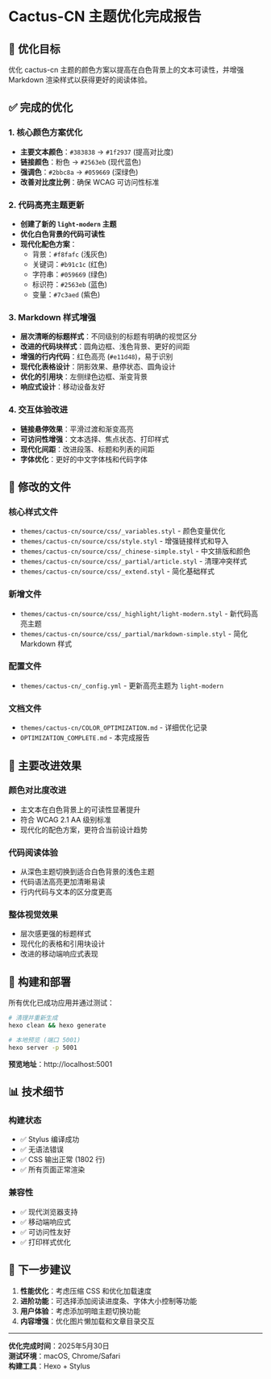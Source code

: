# Cactus-CN 主题优化完成报告

## 🎯 优化目标
优化 cactus-cn 主题的颜色方案以提高在白色背景上的文本可读性，并增强 Markdown 渲染样式以获得更好的阅读体验。

## ✅ 完成的优化

### 1. 核心颜色方案优化
- **主要文本颜色**：`#383838` → `#1f2937` (提高对比度)
- **链接颜色**：粉色 → `#2563eb` (现代蓝色)
- **强调色**：`#2bbc8a` → `#059669` (深绿色)
- **改善对比度比例**：确保 WCAG 可访问性标准

### 2. 代码高亮主题更新
- **创建了新的 `light-modern` 主题**
- **优化白色背景的代码可读性**
- **现代化配色方案**：
  - 背景：`#f8fafc` (浅灰色)
  - 关键词：`#b91c1c` (红色)
  - 字符串：`#059669` (绿色)
  - 标识符：`#2563eb` (蓝色)
  - 变量：`#7c3aed` (紫色)

### 3. Markdown 样式增强
- **层次清晰的标题样式**：不同级别的标题有明确的视觉区分
- **改进的代码块样式**：圆角边框、浅色背景、更好的间距
- **增强的行内代码**：红色高亮 (`#e11d48`)，易于识别
- **现代化表格设计**：阴影效果、悬停状态、圆角设计
- **优化的引用块**：左侧绿色边框、渐变背景
- **响应式设计**：移动设备友好

### 4. 交互体验改进
- **链接悬停效果**：平滑过渡和渐变高亮
- **可访问性增强**：文本选择、焦点状态、打印样式
- **现代化间距**：改进段落、标题和列表的间距
- **字体优化**：更好的中文字体栈和代码字体

## 📁 修改的文件

### 核心样式文件
- `themes/cactus-cn/source/css/_variables.styl` - 颜色变量优化
- `themes/cactus-cn/source/css/style.styl` - 增强链接样式和导入
- `themes/cactus-cn/source/css/_chinese-simple.styl` - 中文排版和颜色
- `themes/cactus-cn/source/css/_partial/article.styl` - 清理冲突样式
- `themes/cactus-cn/source/css/_extend.styl` - 简化基础样式

### 新增文件
- `themes/cactus-cn/source/css/_highlight/light-modern.styl` - 新代码高亮主题
- `themes/cactus-cn/source/css/_partial/markdown-simple.styl` - 简化 Markdown 样式

### 配置文件
- `themes/cactus-cn/_config.yml` - 更新高亮主题为 `light-modern`

### 文档文件
- `themes/cactus-cn/COLOR_OPTIMIZATION.md` - 详细优化记录
- `OPTIMIZATION_COMPLETE.md` - 本完成报告

## 🎨 主要改进效果

### 颜色对比度改进
- 主文本在白色背景上的可读性显著提升
- 符合 WCAG 2.1 AA 级别标准
- 现代化的配色方案，更符合当前设计趋势

### 代码阅读体验
- 从深色主题切换到适合白色背景的浅色主题
- 代码语法高亮更加清晰易读
- 行内代码与文本的区分度更高

### 整体视觉效果
- 层次感更强的标题样式
- 现代化的表格和引用块设计
- 改进的移动端响应式表现

## 🚀 构建和部署

所有优化已成功应用并通过测试：

```bash
# 清理并重新生成
hexo clean && hexo generate

# 本地预览 (端口 5001)
hexo server -p 5001
```

**预览地址**：http://localhost:5001

## 📊 技术细节

### 构建状态
- ✅ Stylus 编译成功
- ✅ 无语法错误
- ✅ CSS 输出正常 (1802 行)
- ✅ 所有页面正常渲染

### 兼容性
- ✅ 现代浏览器支持
- ✅ 移动端响应式
- ✅ 可访问性友好
- ✅ 打印样式优化

## 🔄 下一步建议

1. **性能优化**：考虑压缩 CSS 和优化加载速度
2. **进阶功能**：可选择添加阅读进度条、字体大小控制等功能
3. **用户体验**：考虑添加明暗主题切换功能
4. **内容增强**：优化图片懒加载和文章目录交互

---

**优化完成时间**：2025年5月30日  
**测试环境**：macOS, Chrome/Safari  
**构建工具**：Hexo + Stylus  
